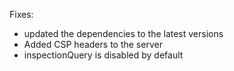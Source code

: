 Fixes:

- updated the dependencies to the latest versions
- Added CSP headers to the server
- inspectionQuery is disabled by default
